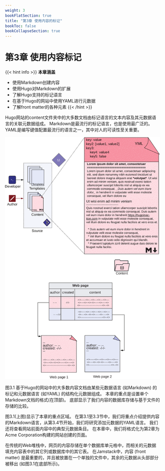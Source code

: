```yaml
---
weight: 3
bookFlatSection: true
title: "第3章 使用内容的标记"
bookToc: false
bookCollapseSection: true
---
```


# 第3章 使用内容标记

{{< hint info >}}
**本章涵盖**
- 使用Markdown创建内容
- 使用Hugo对Markdown的扩展
- 了解Hugo支持的标记语言
- 在基于Hugo的网站中使用YAML进行元数据
- 了解front matter的各种元素
{{< /hint >}}

Hugo网站的content文件夹中的大多数文档由标记语言的文本内容及其元数据语言的关联元数据组成。 Markdown是最流行的标记语言，也是使用最广泛的。 YAML是编写键值配置最流行的语言之一，其中对人的可读性至关重要。

![Figure3.1](Figure3.1.svg)

图3.1 基于Hugo的网站中的大多数内容文档由某些元数据语言 (如Markdown) 的标记和元数据语言 (如YAML) 的结构化元数据组成。 本章的重点是设置单个Markdown文档的格式(在顶部)。 底部显示了我们内容的数据库存储与基于文件的存储的比较。

图3.1(上图)显示了本章的重点区域。 在第3.1至3.3节中，我们将重点介绍提供内容的Markdown语言，从第3.4节开始，我们将研究添加元数据的YAML语言。 我们还将查看网站前面内容中的典型元数据条目。 在本章中，我们将格式化为第2章为Acme Corporation构建的网站创建的页面。

在传统的Web堆栈中，网页的内容存储在单个数据库单元格中，而相关的元数据填充内容表中的其它列或数据库中的其它表。 在Jamstack中，内容 (front matter) 是最重要的，并且被放置在一个单独的文件中，其余的元数据从头部部分被移出 (如图3.1在底部所示)。